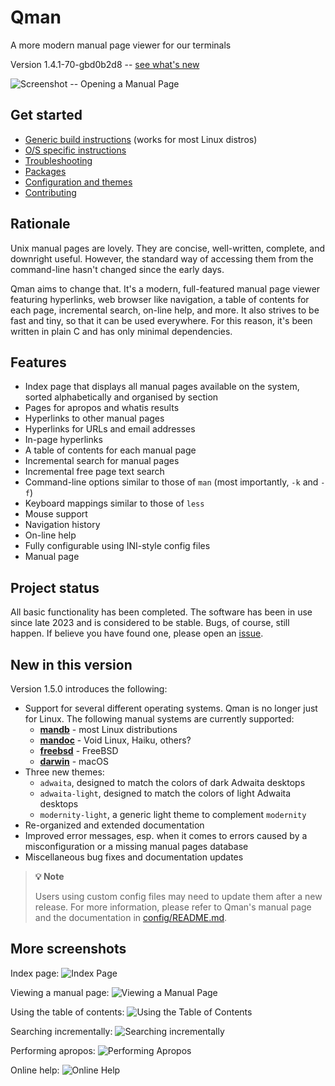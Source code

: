 # Qman
A more modern manual page viewer for our terminals

Version 1.4.1-70-gbd0b2d8 -- [see what's new](#new-in-this-version)

![Screenshot -- Opening a Manual Page](/screenshots/qman_open.png)

## Get started

- [Generic build instructions](doc/BUILDING.md) (works for most Linux distros)
- [O/S specific instructions](doc/OS_SPECIFIC.md)
- [Troubleshooting](doc/TROUBLESHOOTING.md)
- [Packages](doc/PACKAGES.md)
- [Configuration and themes](config/)
- [Contributing](doc/CONTRIBUTING.md)

## Rationale

Unix manual pages are lovely. They are concise, well-written, complete, and
downright useful. However, the standard way of accessing them from the
command-line hasn't changed since the early days.

Qman aims to change that. It's a modern, full-featured manual page viewer
featuring hyperlinks, web browser like navigation, a table of contents for each
page, incremental search, on-line help, and more. It also strives to be fast and
tiny, so that it can be used everywhere. For this reason, it's been written in
plain C and has only minimal dependencies.

## Features

- Index page that displays all manual pages available on the system, sorted
  alphabetically and organised by section
- Pages for apropos and whatis results
- Hyperlinks to other manual pages
- Hyperlinks for URLs and email addresses
- In-page hyperlinks
- A table of contents for each manual page
- Incremental search for manual pages
- Incremental free page text search
- Command-line options similar to those of `man` (most importantly, `-k` and
  `-f`)
- Keyboard mappings similar to those of `less`
- Mouse support
- Navigation history
- On-line help
- Fully configurable using INI-style config files
- Manual page

## Project status 

All basic functionality has been completed. The software has been in use since
late 2023 and is considered to be stable. Bugs, of course, still happen. If
believe you have found one, please open an
[issue](https://github.com/plp13/qman/issues).

## New in this version

Version 1.5.0 introduces the following:
- Support for several different operating systems. Qman is no longer just for
  Linux. The following manual systems are currently supported:
  - **[mandb](https://gitlab.com/man-db/man-db)** - most Linux distributions
  - **[mandoc](https://mandoc.bsd.lv/)** - Void Linux, Haiku, others?
  - **[freebsd](https://www.freebsd.org/)** - FreeBSD
  - **[darwin](https://www.apple.com/macos/)** - macOS
- Three new themes:
  - `adwaita`, designed to match the colors of dark Adwaita desktops
  - `adwaita-light`, designed to match the colors of light Adwaita desktops
  - `modernity-light`, a generic light theme to complement `modernity`
- Re-organized and extended documentation
- Improved error messages, esp. when it comes to errors caused by
  a misconfiguration or a missing manual pages database
- Miscellaneous bug fixes and documentation updates

> **:bulb: Note**
>
> Users using custom config files may need to update them after a new release.
> For more information, please refer to Qman's manual page and the documentation
> in [config/README.md](config/README.md).

## More screenshots

Index page:
![Index Page](/screenshots/qman_index.png)

Viewing a manual page:
![Viewing a Manual Page](/screenshots/qman_man.png)

Using the table of contents:
![Using the Table of Contents](/screenshots/qman_toc.png)

Searching incrementally:
![Searching incrementally](/screenshots/qman_search.png)

Performing apropos:
![Performing Apropos](/screenshots/qman_apropos.png)

Online help:
![Online Help](/screenshots/qman_help.png)
